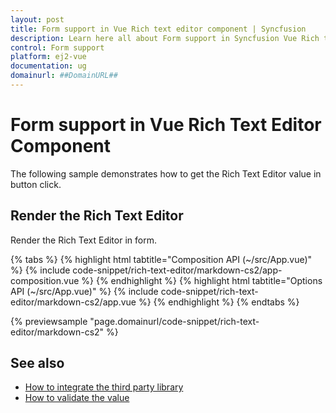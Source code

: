 ```yaml
---
layout: post
title: Form support in Vue Rich text editor component | Syncfusion
description: Learn here all about Form support in Syncfusion Vue Rich text editor component of Syncfusion Essential JS 2 and more.
control: Form support 
platform: ej2-vue
documentation: ug
domainurl: ##DomainURL##
---
```


# Form support in Vue Rich Text Editor Component

The following sample demonstrates how to get the Rich Text Editor value in button click.

## Render the Rich Text Editor

Render the Rich Text Editor in form.

{% tabs %}
{% highlight html tabtitle="Composition API (~/src/App.vue)" %}
{% include code-snippet/rich-text-editor/markdown-cs2/app-composition.vue %}
{% endhighlight %}
{% highlight html tabtitle="Options API (~/src/App.vue)" %}
{% include code-snippet/rich-text-editor/markdown-cs2/app.vue %}
{% endhighlight %}
{% endtabs %}
        
{% previewsample "page.domainurl/code-snippet/rich-text-editor/markdown-cs2" %}

## See also

* [How to integrate the third party library](./third-party-integration/)
* [How to validate the value](./validation/)